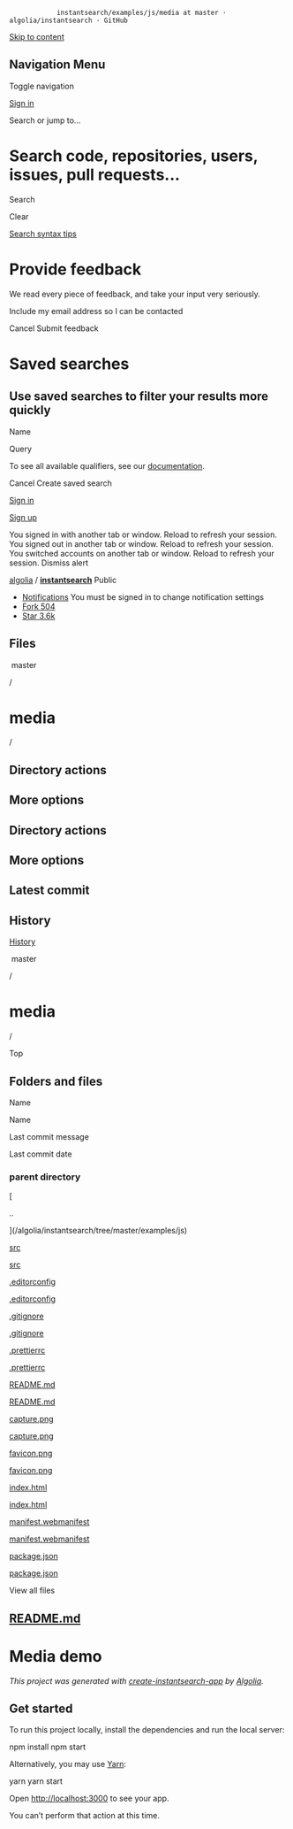                instantsearch/examples/js/media at master · algolia/instantsearch · GitHub                                         

[Skip to content](#start-of-content)

Navigation Menu
---------------

Toggle navigation

[](/)

[Sign in](/login?return_to=https%3A%2F%2Fgithub.com%2Falgolia%2Finstantsearch%2Ftree%2Fmaster%2Fexamples%2Fjs%2Fmedia)

Search or jump to...

Search code, repositories, users, issues, pull requests...
==========================================================

Search

Clear

[Search syntax tips](https://docs.github.com/search-github/github-code-search/understanding-github-code-search-syntax)

Provide feedback
================

We read every piece of feedback, and take your input very seriously.

 Include my email address so I can be contacted

Cancel Submit feedback

Saved searches
==============

Use saved searches to filter your results more quickly
------------------------------------------------------

Name  

Query 

To see all available qualifiers, see our [documentation](https://docs.github.com/search-github/github-code-search/understanding-github-code-search-syntax).

Cancel Create saved search

[Sign in](/login?return_to=https%3A%2F%2Fgithub.com%2Falgolia%2Finstantsearch%2Ftree%2Fmaster%2Fexamples%2Fjs%2Fmedia)

[Sign up](/signup?ref_cta=Sign+up&ref_loc=header+logged+out&ref_page=%2F%3Cuser-name%3E%2F%3Crepo-name%3E%2Ffiles%2Fdisambiguate&source=header-repo&source_repo=algolia%2Finstantsearch)

You signed in with another tab or window. Reload to refresh your session. You signed out in another tab or window. Reload to refresh your session. You switched accounts on another tab or window. Reload to refresh your session. Dismiss alert

[algolia](/algolia) / **[instantsearch](/algolia/instantsearch)** Public

*   [Notifications](/login?return_to=%2Falgolia%2Finstantsearch) You must be signed in to change notification settings
*   [Fork 504](/login?return_to=%2Falgolia%2Finstantsearch)
*   [Star 3.6k](/login?return_to=%2Falgolia%2Finstantsearch)
    

  Files
-----

 master

/

media
=====

/

Directory actions
-----------------

More options
------------

Directory actions
-----------------

More options
------------

Latest commit
-------------

History
-------

[History](/algolia/instantsearch/commits/master/examples/js/media)

[](/algolia/instantsearch/commits/master/examples/js/media)

 master

/

media
=====

/

Top

Folders and files
-----------------

Name

Name

Last commit message

Last commit date

### parent directory

[

..

](/algolia/instantsearch/tree/master/examples/js)

[src](/algolia/instantsearch/tree/master/examples/js/media/src "src")

[src](/algolia/instantsearch/tree/master/examples/js/media/src "src")

[.editorconfig](/algolia/instantsearch/blob/master/examples/js/media/.editorconfig ".editorconfig")

[.editorconfig](/algolia/instantsearch/blob/master/examples/js/media/.editorconfig ".editorconfig")

[.gitignore](/algolia/instantsearch/blob/master/examples/js/media/.gitignore ".gitignore")

[.gitignore](/algolia/instantsearch/blob/master/examples/js/media/.gitignore ".gitignore")

[.prettierrc](/algolia/instantsearch/blob/master/examples/js/media/.prettierrc ".prettierrc")

[.prettierrc](/algolia/instantsearch/blob/master/examples/js/media/.prettierrc ".prettierrc")

[README.md](/algolia/instantsearch/blob/master/examples/js/media/README.md "README.md")

[README.md](/algolia/instantsearch/blob/master/examples/js/media/README.md "README.md")

[capture.png](/algolia/instantsearch/blob/master/examples/js/media/capture.png "capture.png")

[capture.png](/algolia/instantsearch/blob/master/examples/js/media/capture.png "capture.png")

[favicon.png](/algolia/instantsearch/blob/master/examples/js/media/favicon.png "favicon.png")

[favicon.png](/algolia/instantsearch/blob/master/examples/js/media/favicon.png "favicon.png")

[index.html](/algolia/instantsearch/blob/master/examples/js/media/index.html "index.html")

[index.html](/algolia/instantsearch/blob/master/examples/js/media/index.html "index.html")

[manifest.webmanifest](/algolia/instantsearch/blob/master/examples/js/media/manifest.webmanifest "manifest.webmanifest")

[manifest.webmanifest](/algolia/instantsearch/blob/master/examples/js/media/manifest.webmanifest "manifest.webmanifest")

[package.json](/algolia/instantsearch/blob/master/examples/js/media/package.json "package.json")

[package.json](/algolia/instantsearch/blob/master/examples/js/media/package.json "package.json")

View all files

[README.md](#readme)
--------------------

Media demo
==========

[](#media-demo)

[](https://codesandbox.io/s/github/algolia/instantsearch/tree/master/examples/js/media)

_This project was generated with [create-instantsearch-app](https://github.com/algolia/instantsearch/tree/master/packages/create-instantsearch-app) by [Algolia](https://algolia.com)._

Get started
-----------

[](#get-started)

To run this project locally, install the dependencies and run the local server:

npm install
npm start

Alternatively, you may use [Yarn](https://http://yarnpkg.com/):

yarn
yarn start

Open [http://localhost:3000](http://localhost:3000) to see your app.

You can’t perform that action at this time.